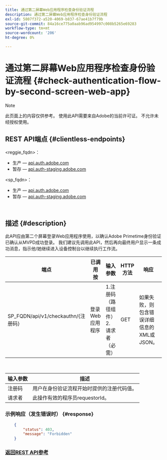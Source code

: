 ```yaml
---
title: 通过第二屏幕Web应用程序检查身份验证流程
description: 通过第二屏幕Web应用程序检查身份验证流程
exl-id: 5807f372-a520-4069-b837-67ae41b7f79b
source-git-commit: 84a16ce775a0aab96ad954997c008b5265e69283
workflow-type: tm+mt
source-wordcount: '206'
ht-degree: 0%

---
```


# 通过第二屏幕Web应用程序检查身份验证流程 {#check-authentication-flow-by-second-screen-web-app}

>[!NOTE]
>
>此页面上的内容仅供参考。 使用此API需要来自Adobe的当前许可证。 不允许未经授权使用。

## REST API端点 {#clientless-endpoints}

&lt;reggie_fqdn>：

* 生产 —  [api.auth.adobe.com](http://api.auth.adobe.com/)
* 暂存 —  [api.auth-staging.adobe.com](http://api.auth-staging.adobe.com/)

&lt;sp_fqdn>：

* 生产 —  [api.auth.adobe.com](http://api.auth.adobe.com/)
* 暂存 —  [api.auth-staging.adobe.com](http://api.auth-staging.adobe.com/)

</br>

## 描述 {#description}

此API应由第二个屏幕登录Web应用程序使用，以确认Adobe Primetime身份验证已确认从MVPD成功登录。 我们建议先调用此API，然后再向最终用户显示一条成功消息，指示他/她继续进入设备控制台以继续执行工作流。


| 端点 | 已调用  </br>按 | 输入   </br>参数 | HTTP  </br>方法 | 响应 | HTTP  </br>响应 |
| --- | --- | --- | --- | --- | --- |
| SP_FQDN/api/v1/checkauthn/{注册码} | 登录Web应用程序 | 1.注册码  </br>    （路径组件）</br>2.  请求者  </br>    （必需） | GET | 如果失败，则包含错误详细信息的XML或JSON。 | 200 — 成功   </br>403 — 禁止访问 |

</br>

| 输入参数 | 描述 |
| ----------------- | --------------------------------------------------------------------------------------------- |
| 注册码 | 用户在身份验证流程开始时提供的注册代码值。 |
| 请求者 | 此操作有效的程序员requestorId。 |


### 示例响应（发生错误时） {#response}

```JSON
    {
        "status": 403,
        "message": "Forbidden"
    }
```

### [返回REST API参考](/help/authentication/rest-api-reference.md)
